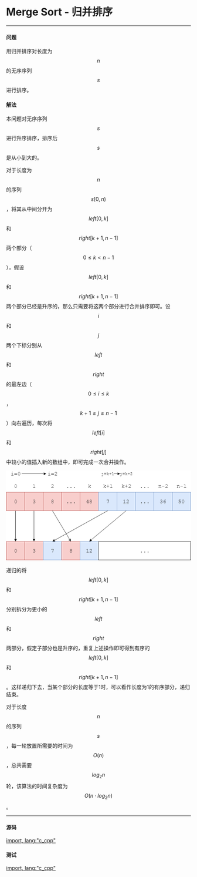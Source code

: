<script type="text/javascript" src="https://cdnjs.cloudflare.com/ajax/libs/mathjax/2.7.1/MathJax.js?config=TeX-AMS-MML_HTMLorMML"/></script>
<script> gitbook.events.bind("page.change", function() { MathJax.Hub.Queue(["Typeset",MathJax.Hub]); } </script>

# Merge Sort - 归并排序

--------

#### 问题

用归并排序对长度为$$ n $$的无序序列$$ s $$进行排序。

#### 解法

本问题对无序序列$$ s $$进行升序排序，排序后$$ s $$是从小到大的。

对于长度为$$ n $$的序列$$ s[0,n) $$，将其从中间分开为$$ left[0,k] $$和$$ right[k+1,n-1] $$两个部分（$$ 0 \le k \lt n-1 $$），假设$$ left[0,k] $$和$$ right[k+1,n-1] $$两个部分已经是升序的，那么只需要将这两个部分进行合并排序即可。设$$ i $$和$$ j $$两个下标分别从$$ left $$和$$ right $$的最左边（$$ 0 \le i \le k $$，$$ k+1 \le j \le n-1 $$）向右遍历，每次将$$ left[i] $$和$$ right[j] $$中较小的值插入新的数组中，即可完成一次合并操作。

![MergeSort1.png](../res/MergeSort1.png)

递归的将$$ left[0,k] $$和$$ right[k+1,n-1] $$分别拆分为更小的$$ left $$和$$ right $$两部分，假定子部分也是升序的，重复上述操作即可得到有序的$$ left[0,k] $$和$$ right[k+1,n-1] $$。这样递归下去，当某个部分的长度等于1时，可以看作长度为1的有序部分，递归结束。

对于长度$$ n $$的序列$$ s $$，每一轮放置所需要的时间为$$ O(n) $$，总共需要$$ log_{2}n $$轮，该算法的时间复杂度为$$ O(n \cdot log_{2}n) $$。

--------

#### 源码

[import, lang:"c_cpp"](../../../src/Sort/MergeSort.h)

#### 测试

[import, lang:"c_cpp"](../../../src/Sort/MergeSort.cpp)
